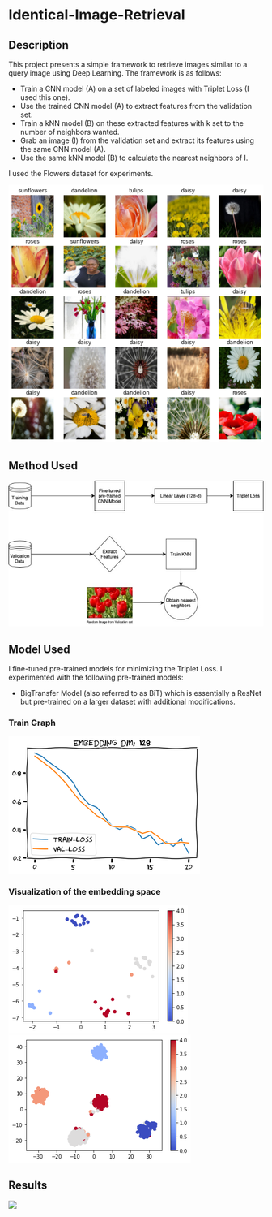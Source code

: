 # Identical-Image-Retrieval

## Description
This project presents a simple framework to retrieve images similar to a query image using Deep Learning. The framework is as follows:

* Train a CNN model (A) on a set of labeled images with Triplet Loss (I used this one).
* Use the trained CNN model (A) to extract features from the validation set.
* Train a kNN model (B) on these extracted features with k set to the number of neighbors wanted.
* Grab an image (I) from the validation set and extract its features using the same CNN model (A).
* Use the same kNN model (B) to calculate the nearest neighbors of I.

I used the Flowers dataset for experiments.

<img src="data/sample_dataset_two.png">

## Method Used
<img src="data/Indentical Image Retrieval.jpg">

## Model Used

I fine-tuned pre-trained models for minimizing the Triplet Loss. I experimented with the following pre-trained models:

* BigTransfer Model (also referred to as BiT) which is essentially a ResNet but pre-trained on a larger dataset with additional modifications.

### Train Graph
<img src="graphs/train_graph.png">

### Visualization of the embedding space

<img src="graphs/scatter_plot_1.png">
<img src="graphs/scatter_plot_2.png">

## Results

<img src="result/result.png">
